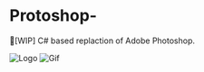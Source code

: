 # Protoshop-
🔎[WIP] C# based replaction of Adobe Photoshop. 

<img src="https://i.gyazo.com/eb6fceb443a3fed2489f145b73c2c9d5.png" alt="Logo">

<img src="https://i.gyazo.com/4256d36a2424128a807359f3d37c8820.png" alt="Gif">
